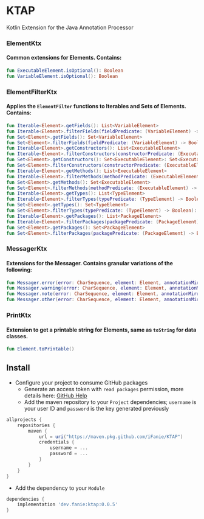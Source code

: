 # KTAP
Kotlin Extension for the Java Annotation Processor

### ElementKtx
#### Common extensions for Elements. Contains:
```kotlin
fun ExecutableElement.isOptional(): Boolean
fun VariableElement.isOptional(): Boolean
```

### ElementFilterKtx
#### Applies the `ElementFilter` functions to Iterables and Sets of Elements. Contains:
```kotlin
fun Iterable<Element>.getFields(): List<VariableElement>
fun Iterable<Element>.filterFields(fieldPredicate: (VariableElement) -> Boolean): List<VariableElement>
fun Set<Element>.getFields(): Set<VariableElement>
fun Set<Element>.filterFields(fieldPredicate: (VariableElement) -> Boolean): Set<VariableElement>
fun Iterable<Element>.getConstructors(): List<ExecutableElement>
fun Iterable<Element>.filterConstructors(constructorPredicate: (ExecutableElement) -> Boolean): List<ExecutableElement>
fun Set<Element>.getConstructors(): Set<ExecutableElement>: Set<ExecutableElement>
fun Set<Element>.filterConstructors(constructorPredicate: (ExecutableElement) -> Boolean): Set<ExecutableElement>
fun Iterable<Element>.getMethods(): List<ExecutableElement>
fun Iterable<Element>.filterMethods(methodPredicate: (ExecutableElement) -> Boolean): List<ExecutableElement>
fun Set<Element>.getMethods(): Set<ExecutableElement>
fun Set<Element>.filterMethods(methodPredicate: (ExecutableElement) -> Boolean): Set<ExecutableElement>
fun Iterable<Element>.getTypes(): List<TypeElement>
fun Iterable<Element>.filterTypes(typePredicate: (TypeElement) -> Boolean): List<TypeElement>
fun Set<Element>.getTypes(): Set<TypeElement>
fun Set<Element>.filterTypes(typePredicate: (TypeElement) -> Boolean): Set<TypeElement>
fun Iterable<Element>.getPackages(): List<PackageElement>
fun Iterable<Element>.filterPackages(packagePredicate: (PackageElement) -> Boolean): List<PackageElement>
fun Set<Element>.getPackages(): Set<PackageElement>
fun Set<Element>.filterPackages(packagePredicate: (PackageElement) -> Boolean): Set<PackageElement>
```

### MessagerKtx
#### Extensions for the Messager. Contains granular variations of the following:
```kotlin
fun Messager.error(error: CharSequence, element: Element, annotationMirror: AnnotationMirror, annotationValue: AnnotationValue)
fun Messager.warning(error: CharSequence, element: Element, annotationMirror: AnnotationMirror, annotationValue: AnnotationValue)
fun Messager.note(error: CharSequence, element: Element, annotationMirror: AnnotationMirror, annotationValue: AnnotationValue)
fun Messager.other(error: CharSequence, element: Element, annotationMirror: AnnotationMirror, annotationValue: AnnotationValue)
```

### PrintKtx
#### Extension to get a printable string for Elements, same as `toString` for data classes.
```kotlin
fun Element.toPrintable()
```

## Install
- Configure your project to consume GitHub packages
    - Generate an access token with `read packages` permission, more details here: [GitHub Help](https://help.github.com/en/packages/using-github-packages-with-your-projects-ecosystem/configuring-gradle-for-use-with-github-packages)
    - Add the maven repository to your `Project` dependencies; `username` is your user ID and
      `password` is the key generated previously
```groovy
allprojects {
    repositories {
        maven {
            url = uri("https://maven.pkg.github.com/iFanie/KTAP")
            credentials {
                username = ...
                password = ...
            }
        }
    }
}
```

- Add the dependency to your `Module`
```groovy
dependencies {
    implementation 'dev.fanie:ktap:0.0.5'
}
```
